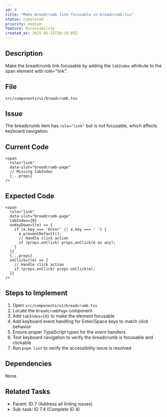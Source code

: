 ```yaml
---
id: 4
title: "Make breadcrumb link focusable in breadcrumb.tsx"
status: completed
priority: medium
feature: Accessibility
created_at: 2025-05-21T20:19:05Z
---
```


## Description

Make the breadcrumb link focusable by adding the `tabIndex` attribute to the span element with role="link".

## File

`src/components/ui/breadcrumb.tsx`

## Issue

The breadcrumb item has `role="link"` but is not focusable, which affects keyboard navigation.

## Current Code

```tsx
<span
  role="link"
  data-slot="breadcrumb-page"
  // Missing tabIndex
  {...props}
/>
```

## Expected Code

```tsx
<span
  role="link"
  data-slot="breadcrumb-page"
  tabIndex={0}
  onKeyDown={(e) => {
    if (e.key === 'Enter' || e.key === ' ') {
      e.preventDefault();
      // Handle click action
      if (props.onClick) props.onClick(e as any);
    }
  }}
  {...props}
  onClick={(e) => {
    // Handle click action
    if (props.onClick) props.onClick(e);
  }}
/>
```

## Steps to Implement

1. Open `src/components/ui/breadcrumb.tsx`
2. Locate the `BreadcrumbPage` component
3. Add `tabIndex={0}` to make the element focusable
4. Add keyboard event handling for Enter/Space keys to match click behavior
5. Ensure proper TypeScript types for the event handlers
6. Test keyboard navigation to verify the breadcrumb is focusable and clickable
7. Run `pnpm lint` to verify the accessibility issue is resolved

## Dependencies

None

## Related Tasks

- Parent: ID 7 (Address all linting issues)
- Sub-task: ID 7.4 (Complete ID 4)

